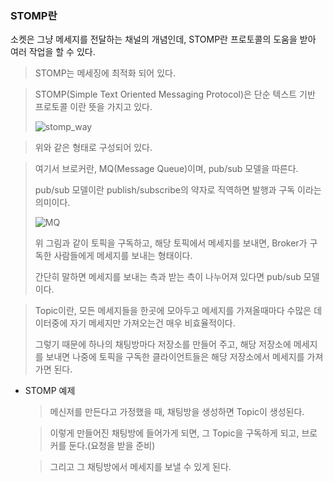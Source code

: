### STOMP란

소켓은 그냥 메세지를 전달하는 채널의 개념인데, STOMP란 프로토콜의 도움을 받아 여러 작업을 할 수 있다.

> STOMP는 메세징에 최적화 되어 있다.

> STOMP(Simple Text Oriented Messaging Protocol)은 단순 텍스트 기반 프로토콜 이란 뜻을 가지고 있다.
>
> ![stomp_way](..\..\images\stomp_way.png)

> 위와 같은 형태로 구성되어 있다.

> 여기서 브로커란, MQ(Message Queue)이며, pub/sub 모델을 따른다.
>
> pub/sub 모델이란  publish/subscribe의 약자로 직역하면 발행과 구독 이라는 의미이다.
>
> ![MQ](..\..\images\MQ.png)
>
> 위 그림과 같이 토픽을 구독하고, 해당 토픽에서 메세지를 보내면, Broker가 구독한 사람들에게 메세지를 보내는 형태이다.
>
> 간단히 말하면 메세지를 보내는 측과 받는 측이 나누어져 있다면 pub/sub 모델이다.

> Topic이란, 모든 메세지들을 한곳에 모아두고 메세지를 가져올때마다 수많은 데이터중에 자기 메세지만 가져오는건 매우 비효율적이다.
>
> 그렇기 때문에 하나의 채팅방마다 저장소를 만들어 주고, 해당 저장소에 메세지를 보내면 나중에 토픽을 구독한 클라이언트들은 해당 저장소에서 메세지를 가져가면 된다.

- STOMP 예제

  > 메신저를 만든다고 가정했을 때, 채팅방을 생성하면 Topic이 생성된다.

  > 이렇게 만들어진 채팅방에 들어가게 되면, 그 Topic을 구독하게 되고, 브로커를 둔다.(요청을 받을 준비)

  > 그리고 그 채팅방에서 메세지를 보낼 수 있게 된다.